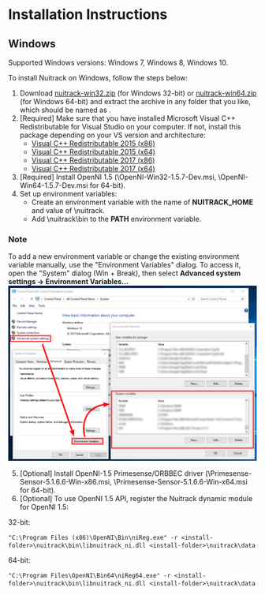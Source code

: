 # Installation Instructions

## Windows

Supported Windows versions: Windows 7, Windows 8, Windows 10.

To install Nuitrack on Windows, follow the steps below: 

1. Download [nuitrack-win32.zip](http://download.3divi.com/Nuitrack/platforms/nuitrack-win32.zip) (for Windows 32-bit) or [nuitrack-win64.zip](http://download.3divi.com/Nuitrack/platforms/nuitrack-win64.zip) (for Windows 64-bit) and extract the archive in any folder that you like, which should be named as <install-folder>. 
2. [Required] Make sure that you have installed Microsoft Visual C++ Redistributable for Visual Studio on your computer. If not, install this package depending on your VS version and architecture:
    * [Visual C++ Redistributable 2015 (x86)](https://download.microsoft.com/download/9/3/F/93FCF1E7-E6A4-478B-96E7-D4B285925B00/vc_redist.x86.exe)
    * [Visual C++ Redistributable 2015 (x64)](https://download.microsoft.com/download/9/3/F/93FCF1E7-E6A4-478B-96E7-D4B285925B00/vc_redist.x64.exe)
    * [Visual C++ Redistributable 2017 (x86)](https://aka.ms/vs/15/release/VC_redist.x86.exe)
    * [Visual C++ Redistributable 2017 (x64)](https://aka.ms/vs/15/release/VC_redist.x64.exe)
3. [Required] Install OpenNI 1.5 (<install-folder>\OpenNI-Win32-1.5.7-Dev.msi, <install-folder>\OpenNI-Win64-1.5.7-Dev.msi for 64-bit).
4. Set up environment variables:
    * Create an environment variable with the name of **NUITRACK_HOME** and value of *<install-folder>*\nuitrack.
    * Add *<install-folder>*\nuitrack\bin to the **PATH** environment variable.

### Note

To add a new environment variable or change the existing environment variable manually, use the "Environment Variables" dialog.
To access it, open the "System" dialog (Win + Break), then select **Advanced system settings → Environment Variables...**
![alt text](https://github.com/OlgaUtochka/Nuitrack-docs/blob/master/images/install_windows.png "Editing environment variables in Windows 10")

5. [Optional] Install OpenNI-1.5 Primesense/ORBBEC driver (<install-folder>\Primesense-Sensor-5.1.6.6-Win-x86.msi, <install-folder>\Primesense-Sensor-5.1.6.6-Win-x64.msi for 64-bit).
6. [Optional] To use OpenNI 1.5 API, register the Nuitrack dynamic module for OpenNI 1.5:
   
  32-bit:
  ```
  "C:\Program Files (x86)\OpenNI\Bin\niReg.exe" -r <install-folder>\nuitrack\bin\libnuitrack_ni.dll <install-folder>\nuitrack\data
  ```

  64-bit:
  ```
  "C:\Program Files\OpenNI\Bin64\niReg64.exe" -r <install-folder>\nuitrack\bin\libnuitrack_ni.dll <install-folder>\nuitrack\data
  ```
